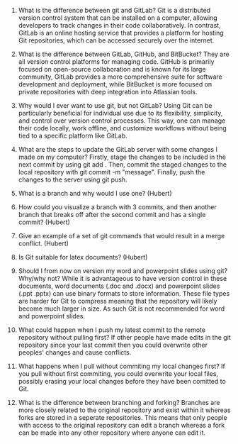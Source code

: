 1. What is the difference between git and GitLab?
Git is a distributed version control system that can be installed on a computer, allowing developers to track changes in their code collaboratively. In contrast, GitLab is an online hosting service that provides a platform for hosting Git repositories, which can be accessed securely over the internet.

2. What is the difference between GitLab, GitHub, and BitBucket?
They are all version control platforms for managing code. GitHub is primarily focused on open-source collaboration and is known for its large community, GitLab provides a more comprehensive suite for software development and deployment, while BitBucket is more focused on private repositories with deep integration into Atlassian tools.

3. Why would I ever want to use git, but not GitLab?
Using Git can be particularly beneficial for individual use due to its flexibility, simplicity, and control over version control processes. This way, one can manage their code locally, work offline, and customize workflows without being tied to a specific platform like GitLab.

4. What are the steps to update the GitLab server with some changes I made on my computer?
Firstly, stage the changes to be included in the next commit by using git add <file>. Then, commit the staged changes to the local repository with git commit -m "message". Finally, push the changes to the server using git push. 

5. What is a branch and why would I use one?
(Hubert)

6. How could you visualize a branch with 3 commits, and then another branch that breaks off after the second commit and has a single commit?
(Hubert)

7. Give an example of a set of git commands that would result in a merge conflict.
(Hubert)

8. Is Git suitable for latex documents?
(Hubert)

9. Should I from now on version my word and powerpoint slides using git? Why/why not?
While it is advantageous to have version control in these documents, word documents (.doc and .docx) and powerpoint slides (.ppt .pptx) can use binary formats to store information. These file types are harder for Git to compress meaning that the repository will likely become much larger in size. As such Git is not recommended for word and powerpoint slides.   

10. What could happen when I push my latest commit to the remote repository without pulling first?
If other people have made edits in the git repository since your last commit then you could overwrite other peoples' changes and cause conflicts.

11. What happens when I pull without commiting my local changes first?
If you pull without first commiting, you could overwrite your local files, possibly erasing your local changes before they have been comitted to Git.

12. What is the difference between branching and forking?
Branches are more closely related to the original repository and exist within it whereas forks are stored in a seperate repositories. This means that only people with access to the original repository can edit a branch whereas a fork can be made into any other repository where anyone can edit it.
